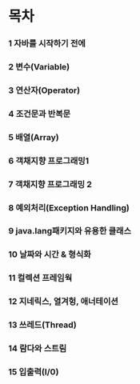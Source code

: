 # 목차

### 1 자바를 시작하기 전에
### 2 변수(Variable)
### 3 연산자(Operator)
### 4 조건문과 반복문
### 5 배열(Array)
### 6 객채지향 프로그래밍1
### 7 객채지향 프로그래밍 2
### 8 예외처리(Exception Handling)
### 9 java.lang패키지와 유용한 클래스
### 10 날짜와 시간 & 형식화
### 11 컬렉션 프레임웍
### 12 지네릭스, 열겨헝, 애너테이션
### 13 쓰레드(Thread)
### 14 람다와 스트림
### 15 입출력(I/0)
